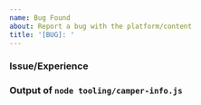 ```yaml
---
name: Bug Found
about: Report a bug with the platform/content
title: '[BUG]: '
---
```


### Issue/Experience

### Output of `node tooling/camper-info.js`

